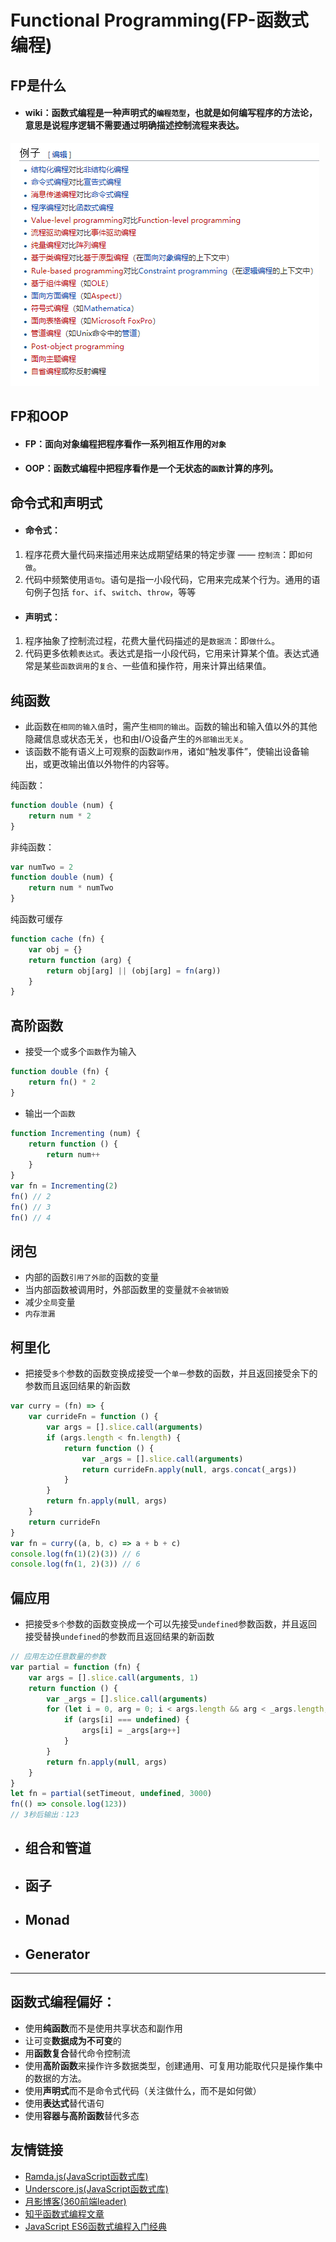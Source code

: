 # **Functional Programming(FP-函数式编程)**
## FP是什么
- #### wiki：函数式编程是一种声明式的`编程范型`，也就是如何编写程序的方法论，意思是说程序逻辑不需要通过明确描述控制流程来表达。

<img src="./static/img/wiki.png">

## FP和OOP
- #### FP：面向对象编程把程序看作一系列相互作用的`对象`
- #### OOP：函数式编程中把程序看作是一个无状态的`函数`计算的序列。
## 命令式和声明式
- #### 命令式：
1. 程序花费大量代码来描述用来达成期望结果的特定步骤 —— `控制流`：即`如何做`。
2. 代码中频繁使用`语句`。语句是指一小段代码，它用来完成某个行为。通用的语句例子包括 `for`、`if`、`switch`、`throw`，等等
- #### 声明式：
1. 程序抽象了控制流过程，花费大量代码描述的是`数据流`：即`做什么`。
2. 代码更多依赖`表达式`。表达式是指一小段代码，它用来计算某个值。表达式通常是某些`函数调用`的`复合`、一些值和操作符，用来计算出结果值。
## 纯函数
 - 此函数在`相同的输入值`时，需产生`相同的输出`。函数的输出和输入值以外的其他隐藏信息或状态无关，也和由I/O设备产生的`外部输出无关`。
 - 该函数不能有语义上可观察的函数`副作用`，诸如“触发事件”，使输出设备输出，或更改输出值以外物件的内容等。

纯函数：
``` javascript
function double (num) {
    return num * 2
}
```
非纯函数：
``` javascript
var numTwo = 2
function double (num) {
    return num * numTwo
}
```
纯函数可缓存
``` javascript
function cache (fn) {
    var obj = {}
    return function (arg) {
        return obj[arg] || (obj[arg] = fn(arg))
    }
}
```
## 高阶函数
 - 接受一个或多个`函数`作为输入
``` javascript
function double (fn) {
    return fn() * 2
}
```
 - 输出一个`函数`
``` javascript
function Incrementing (num) {
    return function () {
        return num++
    }
}
var fn = Incrementing(2)
fn() // 2
fn() // 3
fn() // 4
```
## 闭包
- 内部的函数`引用了外部`的函数的变量
- 当内部函数被调用时，外部函数里的变量就`不会被销毁`
- 减少`全局`变量
- `内存泄漏`
## 柯里化
- 把接受`多个`参数的函数变换成接受一个`单一`参数的函数，并且返回接受余下的参数而且返回结果的新函数
``` javascript
var curry = (fn) => {
    var currideFn = function () {
        var args = [].slice.call(arguments)
        if (args.length < fn.length) {
            return function () {
                var _args = [].slice.call(arguments)
                return currideFn.apply(null, args.concat(_args))
            }
        }
        return fn.apply(null, args)
    }
    return currideFn
}
var fn = curry((a, b, c) => a + b + c)
console.log(fn(1)(2)(3)) // 6
console.log(fn(1, 2)(3)) // 6
```
## 偏应用
- 把接受`多个`参数的函数变换成一个可以先接受`undefined`参数函数，并且返回接受替换`undefined`的参数而且返回结果的新函数
``` javascript
// 应用左边任意数量的参数
var partial = function (fn) {
    var args = [].slice.call(arguments, 1)
    return function () {
        var _args = [].slice.call(arguments)
        for (let i = 0, arg = 0; i < args.length && arg < _args.length; i++) {
            if (args[i] === undefined) {
                args[i] = _args[arg++]
            }
        }
        return fn.apply(null, args)
    }
}
let fn = partial(setTimeout, undefined, 3000)
fn(() => console.log(123))
// 3秒后输出：123
```
- ## 组合和管道
- ## 函子
- ## Monad
- ## Generator
---
## 函数式编程偏好：

- 使用**纯函数**而不是使用共享状态和副作用
- 让可变**数据成为不可变**的
- 用**函数复合**替代命令控制流
- 使用**高阶函数**来操作许多数据类型，创建通用、可复用功能取代只是操作集中的数据的方法。
- 使用**声明式**而不是命令式代码（关注做什么，而不是如何做）
- 使用**表达式**替代语句
- 使用**容器与高阶函数**替代多态
## 友情链接
- [Ramda.js(JavaScript函数式库)](https://ramdajs.com/docs/)
- [Underscore.js(JavaScript函数式库)](http://www.css88.com/doc/underscore/)
- [月影博客(360前端leader)](https://www.h5jun.com/)
- [知乎函数式编程文章](https://zhuanlan.zhihu.com/p/21714695)
- [JavaScript ES6函数式编程入门经典](https://book.douban.com/subject/30180100/)
